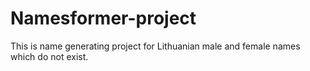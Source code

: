 # Namesformer-project

This is name generating project for Lithuanian male and female names which do not exist.
